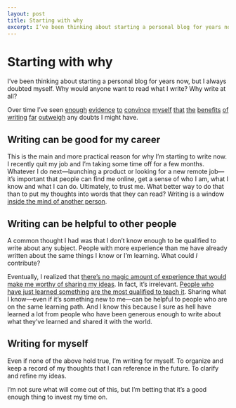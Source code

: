 ```yaml
---
layout: post
title: Starting with why
excerpt: I’ve been thinking about starting a personal blog for years now, but I always doubted myself. Why would anyone want to read what I write? Why write at all?
---
```

# Starting with why

I’ve been thinking about starting a personal blog for years now, but I always doubted myself. Why would anyone want to read what I write? Why write at all?

Over time I’ve seen [enough][1] [evidence][2] [to][3] [convince][4] [myself][5] [that][6] [the][7] [benefits][8] [of][9] [writing][10] [far][11] [outweigh][12] any doubts I might have.

## Writing can be good for my career

This is the main and more practical reason for why I’m starting to write now. I recently quit my job and I’m taking some time off for a few months. Whatever I do next—launching a product or looking for a new remote job—it’s important that people can find me online, get a sense of who I am, what I know and what I can do. Ultimately, to trust me. What better way to do that than to put my thoughts into words that they can read? Writing is a window [inside the mind of another person][13].

## Writing can be helpful to other people

A common thought I had was that I don’t know enough to be qualified to write about any subject. People with more experience than me have already written about the same things I know or I’m learning. What could *I* contribute?

Eventually, I realized that [there’s no magic amount of experience that would make me worthy of sharing my ideas][14]. In fact, it’s irrelevant. [People who have just learned something][15] [are the most qualified to teach it][16]. Sharing what I know—even if it’s something new to me—can be helpful to people who are on the same learning path. And I know this because I sure as hell have learned a lot from people who have been generous enough to write about what they’ve learned and shared it with the world.

## Writing for myself

Even if none of the above hold true, I’m writing for myself. To organize and keep a record of my thoughts that I can reference in the future. To clarify and refine my ideas.

I’m not sure what will come out of this, but I’m betting that it’s a good enough thing to invest my time on.

[1]: https://tomcritchlow.com/2018/02/23/small-b-blogging/
[2]: https://ownyourcontent.wordpress.com/2019/05/14/khoi-vinh-on-how-his-blog-amplified-his-work-and-career/
[3]: http://bradfrost.com/blog/post/write-on-your-own-website/
[4]: https://seths.blog/2019/06/writing-not-plastics-not-wall-street/
[5]: https://ryanhoover.me/post/70793631386/blogging-is-the-new-resume
[6]: https://stevecheney.com/on-how-to-be-discovered/
[7]: https://twitter.com/tomcritchlow/status/893132703364763648
[8]: https://twitter.com/patio11/status/1130481000214028289
[9]: https://twitter.com/notdetails/status/1110694275325587459
[10]: https://twitter.com/david_perell/status/1124002449646395392
[11]: https://twitter.com/david_perell/status/1139012915397369856
[12]: https://twitter.com/austinkleon/status/1085644216259264514
[13]: https://www.brainpickings.org/2012/05/08/carl-sagan-on-books/
[14]: https://medium.com/@sara_ann_marie/dont-feel-like-an-expert-share-anyway-661f2f8cd038
[15]: https://austinkleon.com/2015/06/14/to-be-a-teacher-and-remain-a-student/
[16]: https://m.signalvnoise.com/giving-less-advice/
